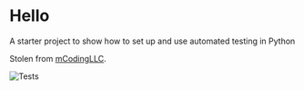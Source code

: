 # Hello
A starter project to show how to set up and use automated testing in Python

Stolen from [mCodingLLC](https://github.com/mCodingLLC/).

![Tests](https://github.com/hera9191/Hello/actions/workflows/tests.yml/badge.svg)